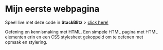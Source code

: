 # Mijn eerste webpagina

Speel live met deze code in **StackBlitz** > [click here!](https://stackblitz.com/~/github.com/davidvandenbor/mijn-eerste-webpagina)

Oefening en kennismaking met HTML. Een simpele HTML pagina met HTML elementen erin en een CSS stylesheet gekoppeld om te oefenen met opmaak en stylering.

